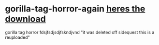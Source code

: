 # gorilla-tag-horror-again      <a href="https://cdn.discordapp.com/attachments/1172006057183301743/1175902885721165924/gorilla_tag_horror_revived.apk">heres the download</a><br/></h2>
gorilla tag horror fdsjfsdjsdjfskndjvnd "it was deleted off sidequest this is a reuploaded"  
